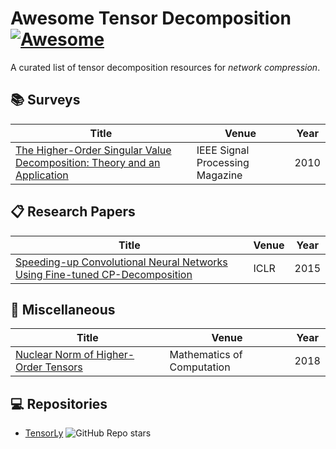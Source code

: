 # Awesome Tensor Decomposition [![Awesome](https://awesome.re/badge.svg)](https://awesome.re)
A curated list of tensor decomposition resources for *network compression*.

## :books: Surveys
| Title                                                        | Venue      | Year |
| ------------------------------------------------------------ | ---------- | ---- |
| [The Higher-Order Singular Value Decomposition: Theory and an Application](https://ieeexplore.ieee.org/document/5447070) | IEEE Signal Processing Magazine | 2010 |

## :clipboard: Research Papers
| Title                                                        | Venue      | Year |
| ------------------------------------------------------------ | ---------- | ---- |
| [Speeding-up Convolutional Neural Networks Using Fine-tuned CP-Decomposition](https://arxiv.org/abs/1412.6553) | ICLR | 2015 |

## :blue_book: Miscellaneous
| Title                                                        | Venue      | Year |
| ------------------------------------------------------------ | ---------- | ---- |
| [Nuclear Norm of Higher-Order Tensors](https://arxiv.org/abs/1410.6072) | Mathematics of Computation | 2018 |

## :computer: Repositories
- [TensorLy](https://github.com/tensorly/tensorly) ![GitHub Repo stars](https://img.shields.io/github/stars/tensorly/tensorly)
